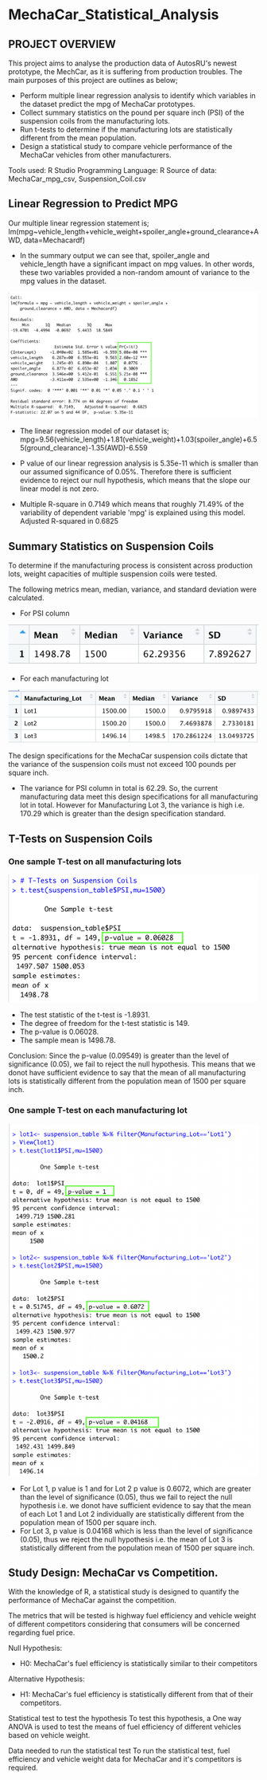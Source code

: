 # MechaCar_Statistical_Analysis

## PROJECT OVERVIEW
This project aims to analyse the production data of AutosRU's newest prototype, the MechCar, as it is suffering from production troubles. The main purposes of this project are outlines as below;
- Perform multiple linear regression analysis to identify which variables in the dataset predict the mpg of MechaCar prototypes.
- Collect summary statistics on the pound per square inch (PSI) of the suspension coils from the manufacturing lots.
- Run t-tests to determine if the manufacturing lots are statistically different from the mean population.
- Design a statistical study to compare vehicle performance of the MechaCar vehicles from other manufacturers. 

Tools used: R Studio
Programming Language: R
Source of data: MechaCar_mpg_csv, Suspension_Coil.csv

## Linear Regression to Predict MPG

Our multiple linear regression statement is;
lm(mpg~vehicle_length+vehicle_weight+spoiler_angle+ground_clearance+AWD, data=Mechacardf)

- In the summary output we can see that, spoiler_angle and vehicle_length have a significant impact on mpg values. In other words, these two variables provided a non-random amount of variance to the mpg values in the dataset.

![Getting Started](./images/3.png)

- The linear regression model of our dataset is;
mpg=9.56(vehicle_length)+1.81(vehicle_weight)+1.03(spoiler_angle)+6.55(ground_clearance)-1.35(AWD)-6.559

- P value of our linear regression analysis is 5.35e-11 which is smaller than our assumed significance of 0.05%. Therefore there is sufficient evidence to reject our null hypothesis, which means that the slope our linear model is not zero.

- Multiple R-square in 0.7149 which means that roughly 71.49% of the variability of dependent variable 'mpg' is explained using this model. Adjusted R-squared in 0.6825 

## Summary Statistics on Suspension Coils

 To determine if the manufacturing process is consistent across production lots, weight capacities of multiple suspension coils were tested.

The following metrics mean, median, variance, and standard deviation were calculated.
- For PSI column

![Getting Started](./images/2.png)

- For each manufacturing lot

![Getting Started](./images/1.png)

The design specifications for the MechaCar suspension coils dictate that the variance of the suspension coils must not exceed 100 pounds per square inch.

- The variance for PSI column in total is 62.29. So, the current manufacturing data meet this design specifications for all manufacturing lot in total. However for Manufacturing Lot 3, the variance is high i.e. 170.29 which is greater than the design specification standard. 

## T-Tests on Suspension Coils

### One sample T-test on all manufacturing lots
![Getting Started](./images/T_suspensioncoil.png)
- The test statistic of the t-test is -1.8931.
- The degree of freedom for the t-test statistic is 149.
- The p-value is 0.06028. 
- The sample mean is 1498.78.

Conclusion: Since the p-value (0.09549) is greater than the level of significance (0.05), we fail to reject the null hypothesis.
This means that we donot have sufficient evidence to say that the mean of all manufacturing lots is statistically different from the population mean of 1500 per square inch.

### One sample T-test on each manufacturing lot
![Getting Started](./images/Manufacturing_lots.png)
- For Lot 1, p value is 1 and for Lot 2 p value is 0.6072, which are greater than the level of significance (0.05), thus we fail to reject the null hypothesis i.e.
we donot have sufficient evidence to say that the mean of each Lot 1 and Lot 2 individually are statistically different from the population mean of 1500 per square inch.
- For Lot 3, p value is 0.04168 which is less than the level of significance (0.05), thus we reject the null hypothesis i.e.
 the mean of Lot 3 is statistically different from the population mean of 1500 per square inch.

## Study Design: MechaCar vs Competition.
With the knowledge of R, a statistical study is designed to quantify the performance of MechaCar against the competition.

The metrics that will be tested is highway fuel efficiency and vehicle weight of different competitors considering that consumers will be concerned regarding fuel price. 

Null Hypothesis:
- H0: MechaCar's fuel efficiency is statistically similar to their competitors

Alternative Hypothesis:
- H1: MechaCar's fuel efficiency is statistically different from that of their competitors.

Statistical test to test the hypothesis
To test this hypothesis, a One way ANOVA is used to test the means of fuel efficiency of different vehicles based on vehicle weight.

Data needed to run the statistical test
To run the statistical test, fuel efficiency and vehicle weight data for MechaCar and it's competitors  is required. 

